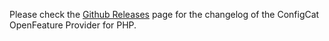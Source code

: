 Please check the [Github Releases](https://github.com/configcat/openfeature-rust/releases) page for the changelog of the ConfigCat OpenFeature Provider for PHP.